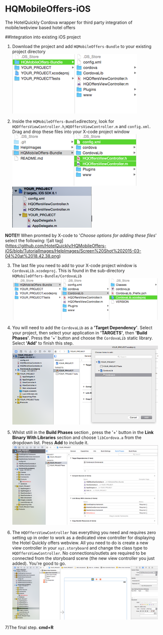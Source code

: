 # HQMobileOffers-iOS
The HotelQuickly Cordova wrapper for third party integration of mobile/webview based hotel offers

##Integration into existing iOS project

1) Download the project and add `HQMobileOffers-Bundle` to your existing project directory
![alt tag](https://github.com/HotelQuickly/HQMobileOffers-iOS/blob/TutorialImages/HelpImages/Screen%20Shot%202015-03-04%20at%2018.42.17.png)


2) Inside the `HQMobileOffers-Bundle`directory, look for `HQOffersViewController.h`,`HQOffersViewController.m` and `config.xml`. Drag and drop these files into your X-code project window
![alt tag](https://github.com/HotelQuickly/HQMobileOffers-iOS/blob/TutorialImages/HelpImages/Screen%20Shot%202015-03-04%20at%2019.09.28.png)
![alt tag](https://github.com/HotelQuickly/HQMobileOffers-iOS/blob/TutorialImages/HelpImages/Screen%20Shot%202015-03-04%20at%2018.42.49.png)

**NOTE!!** When promted by X-code to '*Choose options for adding these files*' select the following:
![alt tag] (https://github.com/HotelQuickly/HQMobileOffers-iOS/blob/TutorialImages/HelpImages/Screen%20Shot%202015-03-04%20at%2018.42.38.png)



3) The last file you need to add to your X-code project window is `CordovaLib.xcodeproj`. This is found in the sub-directory `HQMobileOffers-Bundle/CordovaLib`
![alt tag](https://github.com/HotelQuickly/HQMobileOffers-iOS/blob/TutorialImages/HelpImages/Screen%20Shot%202015-03-04%20at%2018.43.09.png)


4) You will need to add the `CordovaLib` as a **'Target Dependency'**. Select your project, then select your application in **'TARGETS'**, then **'Build Phases'**. Press the '+' button and choose the `CordovaLib` static library. Select **'Add'** to finish this step.
![alt tag](https://github.com/HotelQuickly/HQMobileOffers-iOS/blob/TutorialImages/HelpImages/Screen%20Shot%202015-03-04%20at%2018.43.48.png)


5) Whilst still in the **Build Phases** section , press the '+' button in the **Link Binary With Libraries** section and choose `libCordova.a` from the dropdown list. Press **Add** to include it.
![alt tag](https://github.com/HotelQuickly/HQMobileOffers-iOS/blob/TutorialImages/HelpImages/Screen%20Shot%202015-03-04%20at%2018.45.04.png)


6) The `HQOffersViewController` has everything you need and requires zero setting up in order to work as a dedicated view controller for displaying the Hotel Quickly offers webview. All you need to do is create a new view controller in your `xyz.storyboard` and change the class type to `HQOffersViewController`. No connections/outlets are required to be connected from the storyboard scene (the new view controller you just added). You're good to go. 
![alt tag](https://github.com/HotelQuickly/HQMobileOffers-iOS/blob/TutorialImages/HelpImages/Screen%20Shot%202015-03-04%20at%2018.45.29.png)


7)The final step. **cmd+R**
